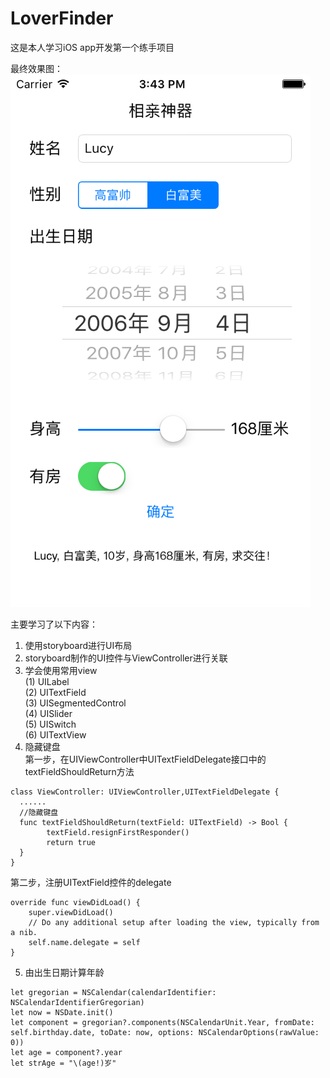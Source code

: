 # LoverFinder
这是本人学习iOS app开发第一个练手项目

最终效果图：   
![image](https://github.com/huangshouguo/LoverFinder/blob/master/LoverFinder/screenshot/Simulator%20Screen%20Shot%20Sep%204%2C%202016%2C%2015.43.08.png)  

主要学习了以下内容：    
1.  使用storyboard进行UI布局  
2.  storyboard制作的UI控件与ViewController进行关联   
3.  学会使用常用view    
  (1)  UILabel    
  (2)  UITextField  
  (3)  UISegmentedControl      
  (4)  UISlider     
  (5)  UISwitch  
  (6)  UITextView  
4.  隐藏键盘   
  第一步，在UIViewController中UITextFieldDelegate接口中的textFieldShouldReturn方法
```` 
class ViewController: UIViewController,UITextFieldDelegate {
  ......
  //隐藏键盘
  func textFieldShouldReturn(textField: UITextField) -> Bool {
        textField.resignFirstResponder()
        return true
  }
}
```` 
  第二步，注册UITextField控件的delegate
````  
override func viewDidLoad() {
    super.viewDidLoad()
    // Do any additional setup after loading the view, typically from a nib.
    self.name.delegate = self
}
````        
5.    由出生日期计算年龄
````  
let gregorian = NSCalendar(calendarIdentifier: NSCalendarIdentifierGregorian)
let now = NSDate.init()
let component = gregorian?.components(NSCalendarUnit.Year, fromDate: self.birthday.date, toDate: now, options: NSCalendarOptions(rawValue: 0))
let age = component?.year
let strAge = "\(age!)岁"
````  
